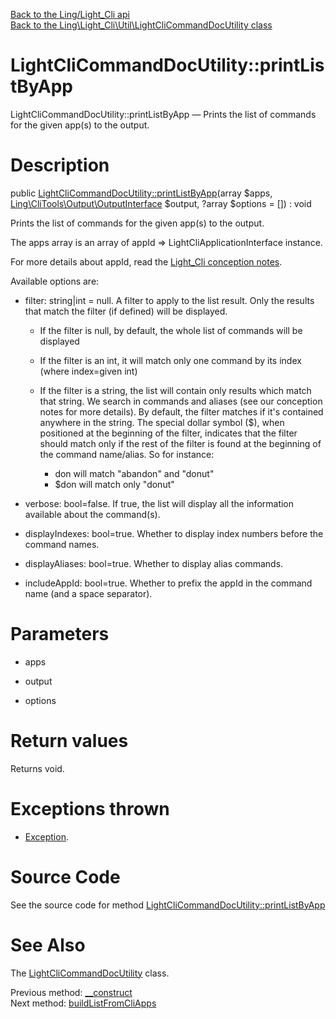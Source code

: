 [Back to the Ling/Light_Cli api](https://github.com/lingtalfi/Light_Cli/blob/master/doc/api/Ling/Light_Cli.md)<br>
[Back to the Ling\Light_Cli\Util\LightCliCommandDocUtility class](https://github.com/lingtalfi/Light_Cli/blob/master/doc/api/Ling/Light_Cli/Util/LightCliCommandDocUtility.md)


LightCliCommandDocUtility::printListByApp
================



LightCliCommandDocUtility::printListByApp — Prints the list of commands for the given app(s) to the output.




Description
================


public [LightCliCommandDocUtility::printListByApp](https://github.com/lingtalfi/Light_Cli/blob/master/doc/api/Ling/Light_Cli/Util/LightCliCommandDocUtility/printListByApp.md)(array $apps, [Ling\CliTools\Output\OutputInterface](https://github.com/lingtalfi/CliTools/blob/master/doc/api/Ling/CliTools/Output/OutputInterface.md) $output, ?array $options = []) : void




Prints the list of commands for the given app(s) to the output.

The apps array is an array of appId => LightCliApplicationInterface instance.

For more details about appId, read the [Light_Cli conception notes](https://github.com/lingtalfi/Light_Cli/blob/master/doc/pages/conception-notes.md).



Available options are:
- filter: string|int = null. A filter to apply to the list result. Only the results that match the filter (if defined) will be displayed.
     - If the filter is null, by default, the whole list of commands will be displayed
     - If the filter is an int, it will match only one command by its index (where index=given int)
     - If the filter is a string, the list will contain only results which match that string.
         We search in commands and aliases (see our conception notes for more details).
         By default, the filter matches if it's contained anywhere in the string.
         The special dollar symbol ($), when positioned at the beginning of the filter, indicates that the filter
         should match only if the rest of the filter is found at the beginning of the command name/alias.
         So for instance:

         - don will match "abandon" and "donut"
         - $don will match only "donut"

- verbose: bool=false. If true, the list will display all the information available about the command(s).
- displayIndexes: bool=true. Whether to display index numbers before the command names.
- displayAliases: bool=true. Whether to display alias commands.
- includeAppId: bool=true. Whether to prefix the appId in the command name (and a space separator).




Parameters
================


- apps

    

- output

    

- options

    


Return values
================

Returns void.


Exceptions thrown
================

- [Exception](http://php.net/manual/en/class.exception.php).&nbsp;







Source Code
===========
See the source code for method [LightCliCommandDocUtility::printListByApp](https://github.com/lingtalfi/Light_Cli/blob/master/Util/LightCliCommandDocUtility.php#L76-L261)


See Also
================

The [LightCliCommandDocUtility](https://github.com/lingtalfi/Light_Cli/blob/master/doc/api/Ling/Light_Cli/Util/LightCliCommandDocUtility.md) class.

Previous method: [__construct](https://github.com/lingtalfi/Light_Cli/blob/master/doc/api/Ling/Light_Cli/Util/LightCliCommandDocUtility/__construct.md)<br>Next method: [buildListFromCliApps](https://github.com/lingtalfi/Light_Cli/blob/master/doc/api/Ling/Light_Cli/Util/LightCliCommandDocUtility/buildListFromCliApps.md)<br>

